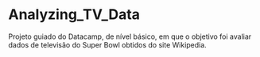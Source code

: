 # Analyzing_TV_Data
Projeto guiado do Datacamp, de nível básico, em que o objetivo foi avaliar dados de televisão do Super Bowl obtidos do site Wikipedia.
